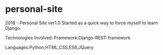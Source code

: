 # personal-site
2018 - Personal Site ver1.0
Started as a quick way to force myself to learn Django.

Technologies Involved:
Framework:Django-REST-framework

Languages:Python,HTML,CSS,ES6,JQuery
